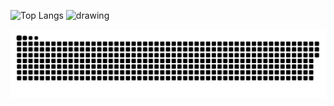 ![Top Langs](https://github-readme-stats.vercel.app/api/top-langs/?username=7Pawns&theme=tokyonight)
<img src="https://github.com/7Pawns/Fisherman/assets/124451776/a7791adf-0f37-4ce0-8cf5-1bf2b3988a10" alt="drawing" width="400"/>

<picture>
  <source media="(prefers-color-scheme: dark)" srcset="https://raw.githubusercontent.com/7Pawns/7Pawns/output/github-contribution-grid-snake-dark.svg">
  <source media="(prefers-color-scheme: light)" srcset="https://raw.githubusercontent.com/7Pawns/7Pawns/output/github-contribution-grid-snake.svg">
  <img alt="github contribution grid snake animation" src="https://raw.githubusercontent.com/7Pawns/7Pawns/output/github-contribution-grid-snake.svg">
</picture>
